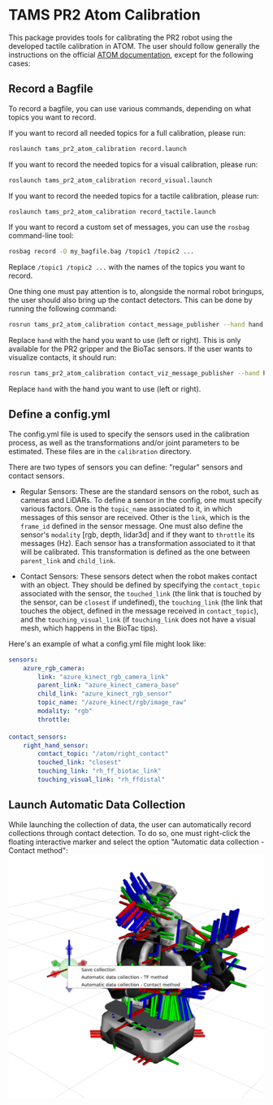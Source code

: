 # TAMS PR2 Atom Calibration

This package provides tools for calibrating the PR2 robot using the developed tactile calibration in ATOM.
The user should follow generally the instructions on the official [ATOM documentation](https://lardemua.github.io/atom_documentation/), except for the following cases:

## Record a Bagfile

To record a bagfile, you can use various commands, depending on what topics you want to record.


If you want to record all needed topics for a full calibration, please run:

```sh
roslaunch tams_pr2_atom_calibration record.launch
```

If you want to record the needed topics for a visual calibration, please run:

```sh
roslaunch tams_pr2_atom_calibration record_visual.launch
```

If you want to record the needed topics for a tactile calibration, please run:

```sh
roslaunch tams_pr2_atom_calibration record_tactile.launch
```

If you want to record a custom set of messages, you can use the `rosbag` command-line tool:

```sh
rosbag record -O my_bagfile.bag /topic1 /topic2 ...
```

Replace `/topic1 /topic2 ...` with the names of the topics you want to record.

One thing one must pay attention is to, alongside the normal robot bringups, the user should also bring up the contact detectors. This can be done by running the following command:

```sh
rosrun tams_pr2_atom_calibration contact_message_publisher --hand hand
```

Replace `hand` with the hand you want to use (left or right).
This is only available for the PR2 gripper and the BioTac sensors.
If the user wants to visualize contacts, it should run:

```sh
rosrun tams_pr2_atom_calibration contact_viz_message_publisher --hand hand
```
Replace `hand` with the hand you want to use (left or right).

## Define a config.yml

The config.yml file is used to specify the sensors used in the calibration process, as well as the transformations and/or joint parameters to be estimated. 
These files are in the `calibration` directory.

There are two types of sensors you can define: "regular" sensors and contact sensors.

- Regular Sensors: These are the standard sensors on the robot, such as cameras and LiDARs.
To define a sensor in the config, one must specify various factors.
One is the `topic_name` associated to it, in which messages of this sensor are received.
Other is the `link`, which is the `frame_id` defined in the sensor message.
One must also define the sensor's `modality` [rgb, depth, lidar3d] and if they want to `throttle` its messages (Hz).
Each sensor has a transformation associated to it that will be calibrated.
This transformation is defined as the one between `parent_link` and `child_link`.

- Contact Sensors: These sensors detect when the robot makes contact with an object. They should be defined by specifying the `contact_topic` associated with the sensor, the `touched_link` (the link that is touched by the sensor, can be `closest` if undefined), the `touching_link` (the link that touches the object, defined in the message received in `contact_topic`), and the `touching_visual_link` (if `touching_link` does not have a visual mesh, which happens in the BioTac tips). 

Here's an example of what a config.yml file might look like:

```yaml
sensors:
    azure_rgb_camera:
        link: "azure_kinect_rgb_camera_link"
        parent_link: "azure_kinect_camera_base"
        child_link: "azure_kinect_rgb_sensor"
        topic_name: "/azure_kinect/rgb/image_raw"
        modality: "rgb"
        throttle:

contact_sensors:
    right_hand_sensor:
        contact_topic: "/atom/right_contact"
        touched_link: "closest"
        touching_link: "rh_ff_biotac_link"
        touching_visual_link: "rh_ffdistal"
```

## Launch Automatic Data Collection

While launching the collection of data, the user can automatically record collections through contact detection. 
To do so, one must right-click the floating interactive marker and select the option "Automatic data collection - Contact method":
![Automatic Contact](docs/automatic-contact.png)


